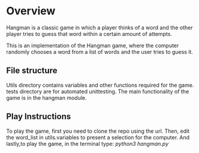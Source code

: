 # Overview
Hangman is a classic game in which a player thinks of a word and the other player tries to guess that word within a certain amount of attempts.

This is an implementation of the Hangman game, where the computer randomly chooses a word from a list of words and the user tries to guess it.

## File structure
Utils directory contains variables and other functions required for the game. tests directory are for automated unittesting. The main functionality of the game is in the hangman module.

## Play Instructions
To play the game, first you need to clone the repo using the url. Then, edit the word_list in utils.variables to present a selection for the computer. And lastly,to play the game, in the terminal type:
*python3 hangman.py*